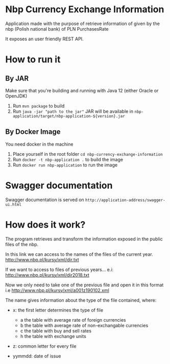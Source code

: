# Nbp Currency Exchange Information

Application made with the purpose of retrieve information of given by the nbp (Polish national bank) of PLN PurchasesRate

It exposes an user friendly REST API.

# How to run it

## By JAR

Make sure that you're building and running with Java 12 (either Oracle or OpenJDK)

1. Run ``mvn package`` to build 
2. Run ``java -jar "path to the jar"`` JAR will be available in ``nbp-application/target/nbp-application-${version}.jar``

## By Docker Image

You need docker in the machine

1. Place yourself in the root folder ``cd nbp-currency-exchange-information``
2. Run ``docker -t nbp-application .`` to build the image
3. Run ``docker run nbp-application`` to run the image

# Swagger documentation

Swagger documentation is served on ``http://application-address/swagger-ui.html``

# How does it work?

The program retrieves and transform the information exposed in the public files of the nbp.

In this link we can access to the names of the files of the current year.
http://www.nbp.pl/kursy/xml/dir.txt

If we want to access to files of previous years...
e.i: http://www.nbp.pl/kursy/xml/dir2018.txt

Now we only need to take one of the previous file and open it in this format i.e http://www.nbp.pl/kursy/xml/a001z190102.xml

The name gives information about the type of the file contained, where:

- x: the first letter determines the type of file
  - a the table with average rate of foreign currencies
  - b the table with average rate of non-exchangable currencies
  - c the table with buy and sell rates
  - h the table with exchange units

- z: common letter for every file
- yymmdd: date of issue




